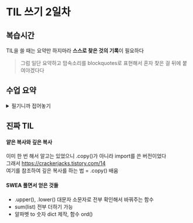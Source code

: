 # TIL 쓰기 2일차

## 복습시간
TIL을 쓸 때는 요약만 하지마라 **스스로 찾은 것의 기록**이 필요하다
>그럼 일단 요약하고 맘속소리를 blockquotes로 표현해서 혼자 찾은 걸 뒤에 붙여야겠다다

## 수업 요약
<details>
<summary>필기니까 접어놓기</summary>
   
### Sequence Types(str, list, tuple, range)
- #### Features   
1. Sequence (순차차)   
2. indexting
   + 파이썬의 특징 : -1의 인덱스는 맨 뒤부터 시작
4. Slicing
   + [1:2:-1] = [시작점:끝점:체크길이(-1이면 뒤로 한칸씩)]
6. Length   
7. Iteration (반복)
   > Iterable하다의 의미 -> for while에 쓸 수 있다  
   확인하는 방법은  VScode에서 [].을 하면 밑에 \__iter\__ 가 있을 경우

- #### str 
  문자들이고 불변 ',"   
  따옴표 안에 따옴표 쓸 때 둘 다 활용 or \', \" 사용   
- #### list   
  대괄호, 어떤 자료형도 저장 가능  
  **가변적**이다. 왜??  
  <img src="https://github.com/user-attachments/assets/3a4221dc-e21d-4bcd-ac06-109e1e440771" width="70%" height="70%"/>  
  리스트는 값들이 들어간 메모리의 주소를 가지고 있는 자료형이라 가변적일 수 있다!  
- #### tuple
  list와 거의 같지만 ()로 사용하고 불변
  개발자보다 내부 동작에 사용하는 경우가 많음
- #### range
  연속된 정수 시퀀스를 **생성**, 불변
  ```
  range(시작, 끝, 증가 값)
  ```
---
### Non-squence Types
- #### dict
  key - vaule, 순서 중복 없음, 가변  
  ※**key**에는 **불변**데이터만  
  {'key' : 'value'} 형태  
  추가와 변경의 경우  

  <img src="https://github.com/user-attachments/assets/725e2582-a5e7-4dc4-8f7d-506f7ad1278a" width="400" height="200"/>
- #### set
  집합 자료형이라 표현도 함(연산가능), 순서 중복 없음, 가변, {} 형태여서 빈 세트는 무조건 set().  
  집합 연산이 가능하다!!  
  > 어 그럼 combiantion(조합) 구현할 떄 중복제외 가능할 거 같다
  <img src="https://github.com/user-attachments/assets/0734174b-0cec-4912-b50e-9562061ead11" width="600" height="400"/>

- #### None, Boolean
  값이 없다를 표현하는 자료형  
  True, False 표현하는 자료형 (True == 1. False == 0)


### Type Conversiton(형변환)
- 한 데이터를 다른 타입으로 바꾸기  
- Implicit(암시적) 형변환?  

![alt text](250121/image.png)

더 큰 집합으로 바뀐다 실수 - 정수의 경우 실수로  
if문 int -> 0말고는 다 참, str -> 빈 경우 말고는 True, list도 마찬가지  

- Explicit(명시적) 형변환?  

str -> int 따위  
> 찾아보니 list tuple set은 왔다갔다 가능  
아무래도 조합 구현하려고 하면 활용 가능할듯

### 복합연산자
- +=, -=, *=, /=, //=, %=, **=

### 비교연산자
- <, <=, >, >=
- ==, !=, is, is not  
==는 값(+타입)이 같은지를 비교. 따라서 1 == True는 True.  
is는 '객체'가 같은지를 비교한다. 즉 같은 메모리 주소(레퍼런스)를 가르킬때만 ok함  
따라서 값이 같아도 오류가 날 수 있다.  
Q : 그럼 언제 쓸까?  
A : Singleton 객체일때만! (프로그램 전체에서 오직 1개만 있는)  
ex) None True False
+ 특정 정수 세트(-100~100인가? 아무튼 작은 크기)는 아예 메모리에서 주소할당을 미리 해놨다  
  많이 써서 그래서 계산을 걸어도 주소 안 달라짐

### 논리연산자
- and
T and T 일때만 T
- or
F or F 일때만 F
- not
not 0 == True

### 단축평가
논리 연산에서 두 번째 피연산자를 평가 하지 않고 결과를 결정하는 동작  

![alt text](250121/image-1.png)  

앞에서 결정나기 때문에 코드가 꼬일 수 있으니 조심해야한다  

+강사님의 첨언  
ㅁ의 메모리에 3 and 5가 주어지면 3이 들어갔다가 T니까 다음 5가 들어가서 5가 남는 거  
중요한 이유는 IF 연산-결과 AND 연산-결과일 때  
각 연산 결과를 끝까지 진행안해서 값이 (꼬일 수 있다?)


### 멤버십 연산자
-in, not in  
시퀀스나 컬렉션에 속하는지 확인

### 시퀀스형 연산자
- +:결합연산자, *:반복연산자

### Trailing Comma
![alt text](250121/image-3.png)
![alt text](250121/image-4.png)

작성시 더 들어올 걸 대비하는? 느낌?  
파이썬과 자바스크립트에서는 인정해줌 다른 건 컴파일 에러남  
Data 특화라서 길어지는 데이터를 다룰 수 있으니 스크롤 길 때 편리하라고 만든 거


## 강사님의 리뷰
cs와 연결 하는 마인드 - 메모리  

리스트 - 각 주소를 하나씩 처리하기 때문에 자유롭지만   
다른 언어에서는 처음부터 int(10)과 같이 하나의 타입, 크기 전부 배정해야한다  
대신 이 경우 메모리에게 할당하는 크기를 int 하나당 4바이트씩 40바이트를 배정할 수 있음  
따라서 빠르다 파이썬은 비교적 느리다  

튜플 - 타 언어에서는 임시저장소의 개념으로 변수를 하나 사용  
파이썬에선 내부 언어에서 튜플을 임시저장소로 사용  
값 교환 >> 파이썬이 제공하는 특징 x, y = y, x  
for item in dict.values(),dict.keys() -> 각 형태가 따로 있어서 list() 씌워줘야함    

is 생각보다 쓴다 - 원본이 있을 때 복사본으로 작업하다 원본으로 넣는 작업이 많아서 확인차   

연산자 우선순위는 거듭제곱이랑 단항연산자(+-)가 다른 것보다 우선이다  
논리연산보다 계산이 우선(왜냐하면 참거짓을 먼저로 뒀을 때 참거짓 처리하고 사칙연산? 불편함)


<!-- summary 아래 한칸 공백 두어야함 -->
</details>

## 진짜 TIL
#### 얕은 복사와 깊은 복사  
이미 한 번 해서 알고는 있었으니 .copy()가 아니라 import를 쓴 버전이었다  
그래서 https://crackerjacks.tistory.com/14  
여기를 참조하여 깊은 복사를 하는 법 = .copy() 배움
#### SWEA 풀면서 얻은 것들
- .upper(), .lower()
대문자 소문자로 전부 확인해서 바꿔주는 함수
- sum(list) 전부 더하기 가능
- 알파벳 to 숫자 dict 제작, 함수 ord()
